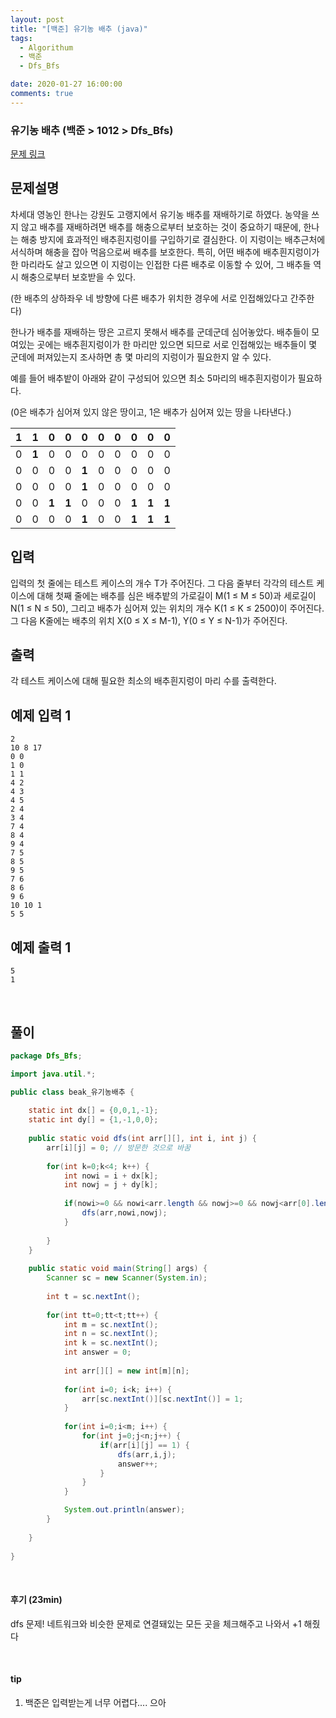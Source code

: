 ```yaml
---
layout: post
title: "[백준] 유기농 배추 (java)"
tags:
  - Algorithum
  - 백준
  - Dfs_Bfs

date: 2020-01-27 16:00:00
comments: true
---
```




###   유기농 배추 (백준 > 1012 > Dfs_Bfs)

[문제 링크](https://www.acmicpc.net/problem/1012 )

## 문제설명

차세대 영농인 한나는 강원도 고랭지에서 유기농 배추를 재배하기로 하였다. 농약을 쓰지 않고 배추를 재배하려면 배추를 해충으로부터 보호하는 것이 중요하기 때문에, 한나는 해충 방지에 효과적인 배추흰지렁이를 구입하기로 결심한다. 이 지렁이는 배추근처에 서식하며 해충을 잡아 먹음으로써 배추를 보호한다. 특히, 어떤 배추에 배추흰지렁이가 한 마리라도 살고 있으면 이 지렁이는 인접한 다른 배추로 이동할 수 있어, 그 배추들 역시 해충으로부터 보호받을 수 있다.

(한 배추의 상하좌우 네 방향에 다른 배추가 위치한 경우에 서로 인접해있다고 간주한다)

한나가 배추를 재배하는 땅은 고르지 못해서 배추를 군데군데 심어놓았다. 배추들이 모여있는 곳에는 배추흰지렁이가 한 마리만 있으면 되므로 서로 인접해있는 배추들이 몇 군데에 퍼져있는지 조사하면 총 몇 마리의 지렁이가 필요한지 알 수 있다.

예를 들어 배추밭이 아래와 같이 구성되어 있으면 최소 5마리의 배추흰지렁이가 필요하다.

(0은 배추가 심어져 있지 않은 땅이고, 1은 배추가 심어져 있는 땅을 나타낸다.)

| **1** | **1** | 0     | 0     | 0     | 0    | 0    | 0     | 0     | 0     |
| ----- | ----- | ----- | ----- | ----- | ---- | ---- | ----- | ----- | ----- |
| 0     | **1** | 0     | 0     | 0     | 0    | 0    | 0     | 0     | 0     |
| 0     | 0     | 0     | 0     | **1** | 0    | 0    | 0     | 0     | 0     |
| 0     | 0     | 0     | 0     | **1** | 0    | 0    | 0     | 0     | 0     |
| 0     | 0     | **1** | **1** | 0     | 0    | 0    | **1** | **1** | **1** |
| 0     | 0     | 0     | 0     | **1** | 0    | 0    | **1** | **1** | **1** |

## 입력

입력의 첫 줄에는 테스트 케이스의 개수 T가 주어진다. 그 다음 줄부터 각각의 테스트 케이스에 대해 첫째 줄에는 배추를 심은 배추밭의 가로길이 M(1 ≤ M ≤ 50)과 세로길이 N(1 ≤ N ≤ 50), 그리고 배추가 심어져 있는 위치의 개수 K(1 ≤ K ≤ 2500)이 주어진다. 그 다음 K줄에는 배추의 위치 X(0 ≤ X ≤ M-1), Y(0 ≤ Y ≤ N-1)가 주어진다.

## 출력

각 테스트 케이스에 대해 필요한 최소의 배추흰지렁이 마리 수를 출력한다.

## 예제 입력 1

```
2
10 8 17
0 0
1 0
1 1
4 2
4 3
4 5
2 4
3 4
7 4
8 4
9 4
7 5
8 5
9 5
7 6
8 6
9 6
10 10 1
5 5
```

## 예제 출력 1

```
5
1
```

<br>

## 풀이

```java
package Dfs_Bfs;

import java.util.*;

public class beak_유기농배추 {
	
	static int dx[] = {0,0,1,-1};
	static int dy[] = {1,-1,0,0};
	
	public static void dfs(int arr[][], int i, int j) {
		arr[i][j] = 0; // 방문한 것으로 바꿈
		
		for(int k=0;k<4; k++) {
			int nowi = i + dx[k];
			int nowj = j + dy[k];
			
			if(nowi>=0 && nowi<arr.length && nowj>=0 && nowj<arr[0].length && arr[nowi][nowj] == 1) {
				dfs(arr,nowi,nowj);
			}
			
		}
	}
	
	public static void main(String[] args) {
		Scanner sc = new Scanner(System.in);
		
		int t = sc.nextInt();
		
		for(int tt=0;tt<t;tt++) {
			int m = sc.nextInt();
			int n = sc.nextInt();
			int k = sc.nextInt();
			int answer = 0;
			
			int arr[][] = new int[m][n];
			
			for(int i=0; i<k; i++) {
				arr[sc.nextInt()][sc.nextInt()] = 1;
			}
					
			for(int i=0;i<m; i++) {
				for(int j=0;j<n;j++) {
					if(arr[i][j] == 1) {
						dfs(arr,i,j);
						answer++;
					}
				}
			}

			System.out.println(answer);
		}
		
	}
	
}

```

<br>

#### 후기 (23min)

dfs 문제! 네트워크와 비슷한 문제로 연결돼있는 모든 곳을 체크해주고 나와서 +1 해줬다

<br>

#### tip

1. 백준은 입력받는게 너무 어렵다.... 으아

<br>